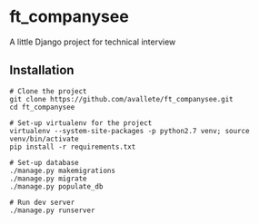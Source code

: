 # ft_companysee
A little Django project for technical interview

## Installation
```
# Clone the project
git clone https://github.com/avallete/ft_companysee.git
cd ft_companysee

# Set-up virtualenv for the project
virtualenv --system-site-packages -p python2.7 venv; source venv/bin/activate
pip install -r requirements.txt

# Set-up database
./manage.py makemigrations
./manage.py migrate
./manage.py populate_db

# Run dev server
./manage.py runserver
```
